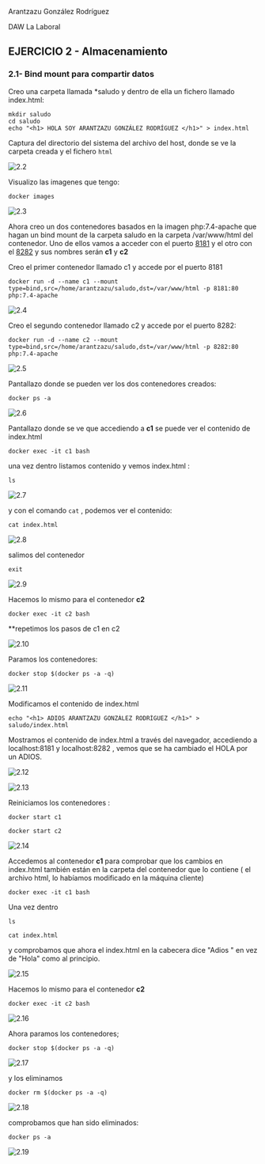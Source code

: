 Arantzazu González Rodríguez

DAW La Laboral

## EJERCICIO 2 - Almacenamiento

### 2.1- Bind mount para compartir datos

Creo una carpeta llamada *saludo y dentro de ella un fichero llamado index.html:

```
mkdir saludo
cd saludo
echo "<h1> HOLA SOY ARANTZAZU GONZÁLEZ RODRÍGUEZ </h1>" > index.html

```

Captura del directorio del sistema del archivo del host, donde se ve la carpeta creada y el fichero `html`

![2.2](../CAPTURAS/2/2.2.png)

Visualizo las imagenes que tengo:

```
docker images
```

![2.3](../CAPTURAS/2/2.3.png)

Ahora creo un dos contenedores basados en la imagen php:7.4-apache que hagan un bind mount de la carpeta saludo en la carpeta /var/www/html del contenedor. Uno de ellos vamos a acceder con el puerto <u>8181</u> y el otro con el <u>8282</u> y sus nombres serán **c1** y **c2**

Creo el primer contenedor llamado c1 y accede por el puerto 8181

```
docker run -d --name c1 --mount type=bind,src=/home/arantzazu/saludo,dst=/var/www/html -p 8181:80 php:7.4-apache
```

![2.4](../CAPTURAS/2/2.4.png)

Creo el segundo contenedor llamado c2 y accede por el puerto 8282:

```
docker run -d --name c2 --mount type=bind,src=/home/arantzazu/saludo,dst=/var/www/html -p 8282:80 php:7.4-apache
```

![2.5](../CAPTURAS/2/2.5.png)

Pantallazo donde se pueden ver los dos contenedores creados:

```
docker ps -a
```

![2.6](../CAPTURAS/2/2.6.png)

Pantallazo donde se ve que accediendo a **c1** se puede ver el contenido de index.html

```
docker exec -it c1 bash
```

una vez dentro listamos contenido y vemos index.html :

```
ls
```

![2.7](../CAPTURAS/2/2.7.png)

y con el comando `cat` , podemos ver el contenido:

```
cat index.html
```

![2.8](../CAPTURAS/2/2.8.png)

salimos del contenedor 

```
exit
```

![2.9](../CAPTURAS/2/2.9.png)

Hacemos lo mismo para el contenedor **c2**

```
docker exec -it c2 bash
```

**repetimos los pasos de c1 en c2

![2.10](../CAPTURAS/2/2.10.png)

Paramos los contenedores:

```
docker stop $(docker ps -a -q)
```

![2.11](../CAPTURAS/2/2.11.png)

Modificamos el contenido de index.html

```
echo "<h1> ADIOS ARANTZAZU GONZÁLEZ RODRÍGUEZ </h1>" > saludo/index.html
```

Mostramos el contenido de index.html a través del navegador, accediendo a localhost:8181 y localhost:8282 , vemos que se ha cambiado el HOLA  por un ADIOS.

![2.12](../CAPTURAS/2/2.12.png)



![2.13](../CAPTURAS/2/2.13.png)

Reiniciamos los contenedores :

```
docker start c1

docker start c2
```

![2.14](../CAPTURAS/2/2.14.png)

Accedemos al contenedor **c1** para comprobar que los cambios en index.html también están en la carpeta del contenedor que lo contiene ( el archivo html, lo habíamos modificado en la máquina cliente)

```
docker exec -it c1 bash
```

Una vez dentro 

```
ls

cat index.html
```

y comprobamos que ahora el index.html en la cabecera dice "Adios " en vez de "Hola" como al principio.

![2.15](../CAPTURAS/2/2.15.png)

Hacemos lo mismo para el contenedor **c2**

```
docker exec -it c2 bash
```

![2.16](../CAPTURAS/2/2.16.png)

Ahora paramos los contenedores;

```
docker stop $(docker ps -a -q)
```

![2.17](../CAPTURAS/2/2.17.png)

y los eliminamos

```
docker rm $(docker ps -a -q)
```

![2.18](../CAPTURAS/2/2.18.png)

comprobamos que han sido eliminados:

```
docker ps -a
```

![2.19](../CAPTURAS/2/2.19.png)

